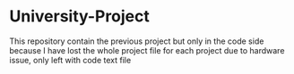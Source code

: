 # University-Project

This repository contain the previous project but only in the code side because I have lost the whole project file for each project due to hardware issue, only left with code text file
